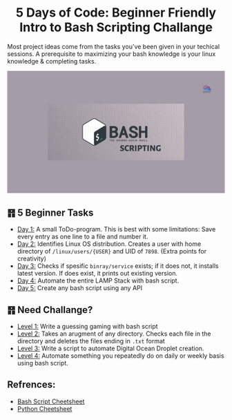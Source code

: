 <h1 align="center">5 Days of Code: Beginner Friendly Intro to Bash Scripting Challange
</h1>
<p> 
Most project ideas come from the tasks you've been given in your techical sessions. A prerequisite to maximizing your bash knowledge is your linux knowledge & completing tasks.
</p>

![100-days-of-code](/img/bash-scripting.png)

## ䷢ 5 Beginner Tasks

- [Day 1:](Day1/Day1-script.sh) A small ToDo-program. This is best with some limitations: Save every entry as one line to a file and number it.
- [Day 2:](Day2/Day2-script.sh) Identifies Linux OS distribution. Creates a user with home directory of `/linux/users/{USER}` and UID of `7898`. (Extra points for creativity)
- [Day 3:](Day3/Day3-script.sh) Checks if spesific `binray/service` exists; if it does not, it installs latest version. If does exist, it prints out existing version.
- [Day 4:](Day4/Day4-script.sh) Automate the entire LAMP Stack with bash script.
- [Day 5:](Day5/Day5-script.sh) Create any bash script using any API

## ䷢ Need Challange?

- [Level 1:]() Write a guessing gaming with bash script
- [Level 2:]() Takes an arugment of any directory. Checks each file in the directory and deletes the files ending in `.txt` format
- [Level 3:]() Write a script to automate Digital Ocean Droplet creation.
- [Level 4:]() Automate something you repeatedly do on daily or weekly basis using bash script.

## Refrences:

- [Bash Script Cheetsheet](https://devhints.io/bash)
- [Python Cheetsheet](https://devhints.io/python)
